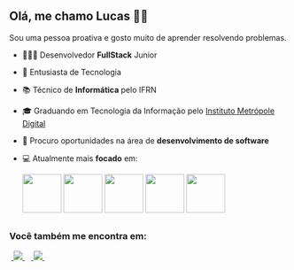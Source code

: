 ## Olá, me chamo Lucas 👋🏻
Sou uma pessoa proativa e gosto muito de aprender resolvendo problemas.

- 👨🏻‍💻 Desenvolvedor **FullStack** Junior
- 🌟 Entusiasta de Tecnologia
- 📚 Técnico de **Informática** pelo IFRN
- 🎓 Graduando em Tecnologia da Informação pelo [Instituto Metrópole Digital](https://www.metropoledigital.ufrn.br)
- 💼 Procuro oportunidades na área de **desenvolvimento de software**
- 💻 Atualmente mais **focado** em:

    <img width='70' height='70' src="https://cdn.jsdelivr.net/gh/devicons/devicon@latest/icons/java/java-original-wordmark.svg" />
    <img width='70' height='70' src="https://cdn.jsdelivr.net/gh/devicons/devicon@latest/icons/spring/spring-original-wordmark.svg" />
    <img width='70' height='70' src="https://cdn.jsdelivr.net/gh/devicons/devicon@latest/icons/javascript/javascript-original.svg" />
    <img width='70' height='70' src="https://cdn.jsdelivr.net/gh/devicons/devicon@latest/icons/angular/angular-original.svg" />
    <img width='70' height='70' src="https://cdn.jsdelivr.net/gh/devicons/devicon@latest/icons/python/python-original-wordmark.svg" />

##
### Você também me encontra em:
&nbsp;<a href="https://www.linkedin.com/in/lucas-morais27/">
  <img src="https://img.shields.io/badge/linkedin-%230077B5.svg?style=for-the-badge&logo=linkedin&logoColor=white">
</a>&nbsp;
&nbsp;<a href="https://www.instagram.com/olucas_morais/">
  <img src="https://img.shields.io/badge/Instagram-%23E4405F.svg?style=for-the-badge&logo=Instagram&logoColor=white">
</a>&nbsp;

<!--![Linguagens mais utilizadas](https://github-readme-stats.vercel.app/api/top-langs/?username=lucas-morais27&theme=nightowl&hide_progress=true)-->

          
          
